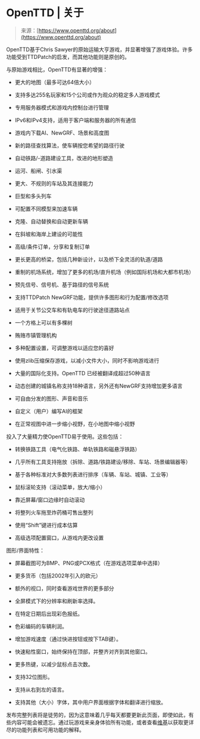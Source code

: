 <!--yml

类别：未分类

date: 2024-05-27 14:44:28

-->

# OpenTTD | 关于

> 来源：[https://www.openttd.org/about](https://www.openttd.org/about)

OpenTTD基于Chris Sawyer的原始运输大亨游戏，并显著增强了游戏体验。许多功能受到TTDPatch的启发，而其他功能则是原创的。

与原始游戏相比，OpenTTD有显著的增强：

+   更大的地图（最多可达64倍大小）

+   支持多达255名玩家和15个公司或作为观众的稳定多人游戏模式

+   专用服务器模式和游戏内控制台进行管理

+   IPv6和IPv4支持，适用于客户端和服务器的所有通信

+   游戏内下载AI、NewGRF、场景和高度图

+   新的路径查找算法，使车辆按您希望的路径行驶

+   自动铁路/-道路建设工具，改进的地形塑造

+   运河、船闸、引水渠

+   更大、不规则的车站及其连接能力

+   巨型和多头列车

+   可配置不同模型来加速车辆

+   克隆、自动替换和自动更新车辆

+   在斜坡和海岸上建设的可能性

+   高级/条件订单，分享和复制订单

+   更长更高的桥梁，包括几种新设计，以及桥下全灵活的轨道/道路

+   重制的机场系统，增加了更多的机场/直升机场（例如国际机场和大都市机场）

+   预先信号、信号机、基于路径的信号系统

+   支持TTDPatch NewGRF功能，提供许多图形和行为配置/修改选项

+   适用于关节公交车和有轨电车的行驶途径道路站点

+   一个方格上可以有多棵树

+   贿赂市镇管理机构

+   多种配置设置，可调整游戏以适应您的喜好

+   使用zlib压缩保存游戏，以减小文件大小，同时不影响游戏进行

+   大量的国际化支持。OpenTTD 已经被翻译成超过50种语言

+   动态创建的城镇名称支持18种语言，另外还有NewGRF支持增加更多语言

+   可自由分发的图形、声音和音乐

+   自定义（用户）编写AI的框架

+   在正常视图中进一步缩小视野，在小地图中缩小视野

投入了大量精力使OpenTTD易于使用。这些包括：

+   转换铁路工具（电气化铁路、单轨铁路和磁悬浮铁路）

+   几乎所有工具支持拖放（拆除、道路/铁路建设/移除、车站、场景编辑器等）

+   基于各种标准对大多数列表进行排序（车辆、车站、城镇、工业等）

+   鼠标滚轮支持（滚动菜单，放大/缩小）

+   靠近屏幕/窗口边缘时自动滚动

+   将整列火车拖至炸药桶可售出整列

+   使用“Shift”键进行成本估算

+   高级选项配置窗口，从游戏内更改设置

图形/界面特性：

+   屏幕截图可为BMP、PNG或PCX格式（在游戏选项菜单中选择）

+   更多货币（包括2002年引入的欧元）

+   额外的视口，同时查看游戏世界的更多部分

+   全屏模式下的分辨率和刷新率选择。

+   在特定日期后出现彩色报纸。

+   色彩编码的车辆利润。

+   增加游戏速度（通过快进按钮或按下TAB键）。

+   快速粘性窗口，始终保持在顶部，并整齐对齐到其他窗口。

+   更多热键，以减少鼠标点击次数。

+   支持32位图形。

+   支持从右到左的语言。

+   支持其他（大小）字体，其中用户界面根据字体和翻译进行缩放。

发布完整列表将是徒劳的，因为这意味着几乎每天都要更新此页面，即使如此，有些内容可能会被遗忘。通过玩游戏来亲身体验所有功能，或者查看[维基](https://wiki.openttd.org)以获取更详尽的功能列表和可用功能的解释。
